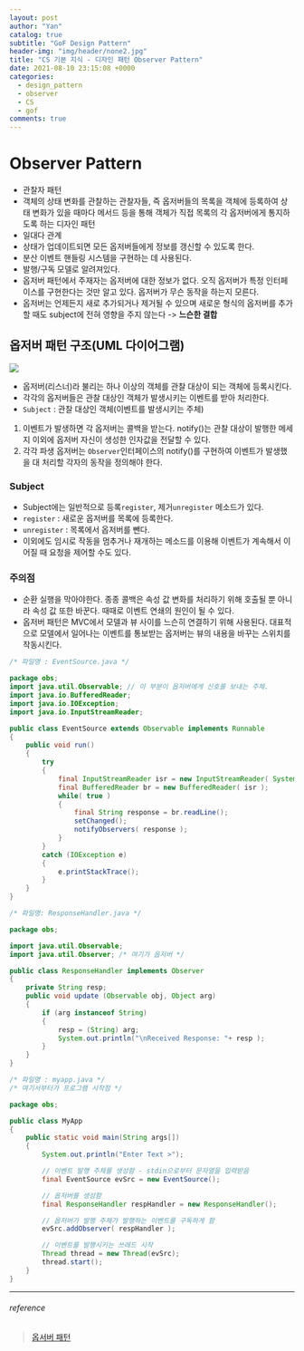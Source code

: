 ```yaml
---
layout: post
author: "Yan"
catalog: true
subtitle: "GoF Design Pattern"
header-img: "img/header/none2.jpg"
title: "CS 기본 지식 - 디자인 패턴 Observer Pattern"
date: 2021-08-10 23:15:08 +0000
categories:
  - design_pattern
  - observer
  - CS
  - gof
comments: true
---
```


# Observer Pattern

- 관찰자 패턴
- 객체의 상태 변화를 관찰하는 관찰자들, 즉 옵저버들의 목록을 객체에 등록하여 상태 변화가 있을 때마다 메서드 등을 통해 객체가 직접 목록의 각 옵저버에게 통지하도록 하는 디자인 패턴
- 일대다 관계
- 상태가 업데이트되면 모든 옵저버들에게 정보를 갱신할 수 있도록 한다.
- 분산 이벤트 핸들링 시스템을 구현하는 데 사용된다.
- 발행/구독 모델로 알려져있다.  
- 옵저버 패턴에서 주재자는 옵저버에 대한 정보가 없다. 오직 옵저버가 특정 인터페이스를 구현한다는 것만 알고 있다. 옵저버가 무슨 동작을 하는지 모른다.
- 옵저버는 언제든지 새로 추가되거나 제거될 수 있으며 새로운 형식의 옵저버를 추가할 때도 subject에 전혀 영향을 주지 않는다 -> **느슨한 결합**

## 옵저버 패턴 구조(UML 다이어그램)

![](https://upload.wikimedia.org/wikipedia/commons/thumb/8/8d/Observer.svg/854px-Observer.svg.png)

- 옵저버(리스너)라 불리는 하나 이상의 객체를 관찰 대상이 되는 객체에 등록시킨다.
- 각각의 옵저버들은 관찰 대상인 객체가 발생시키는 이벤트를 받아 처리한다.
- `Subject` : 관찰 대상인 객체(이벤트를 발생시키는 주체)

1. 이벤트가 발생하면 각 옵저버는 콜백을 받는다. notify()는 관찰 대상이 발행한 메세지 이외에 옵저버 자신이 생성한 인자값을 전달할 수 있다.
2. 각각 파생 옵저버는 `Observer`인터페이스의 notify()를 구현하여 이벤트가 발생했을 대 처리할 각자의 동작을 정의해야 한다.


### Subject

- Subject에는 일반적으로 등록`register`, 제거`unregister` 메소드가 있다.
- `register` :  새로운 옵저버를 목록에 등록한다.
- `unregister` : 목록에서 옵저버를 뺀다.
- 이외에도 임시로 작동을 멈추거나 재개하는 메소드를 이용해 이벤트가 계속해서 이어질 때 요청을 제어할 수도 있다.

### 주의점
- 순환 실행을 막아야한다. 종종 콜백은 속성 값 변화를 처리하기 위해 호출될 뿐 아니라 속성 값 또한 바꾼다. 때때로 이벤트 연쇄의 원인이 될 수 있다.
- 옵저버 패턴은 MVC에서 모델과 뷰 사이를 느슨히 연결하기 위해 사용된다. 대표적으로 모델에서 일어나는 이벤트를 통보받는 옵저버는 뷰의 내용을 바꾸는 스위치를 작동시킨다.

```java
/* 파일명 : EventSource.java */

package obs;
import java.util.Observable; // 이 부분이 옵저버에게 신호를 보내는 주체.
import java.io.BufferedReader;
import java.io.IOException;
import java.io.InputStreamReader;

public class EventSource extends Observable implements Runnable
{
    public void run()
    {
        try
        {
            final InputStreamReader isr = new InputStreamReader( System.in );
            final BufferedReader br = new BufferedReader( isr );
            while( true )
            {
                final String response = br.readLine();
                setChanged();
                notifyObservers( response );
            }
        }
        catch (IOException e)
        {
            e.printStackTrace();
        }
    }
}
```

```java
/* 파일명: ResponseHandler.java */

package obs;

import java.util.Observable;
import java.util.Observer; /* 여기가 옵저버 */

public class ResponseHandler implements Observer
{
    private String resp;
    public void update (Observable obj, Object arg)
    {
        if (arg instanceof String)
        {
            resp = (String) arg;
            System.out.println("\nReceived Response: "+ resp );
        }
    }
}
```

```java
/* 파일명 : myapp.java */
/* 여기서부터가 프로그램 시작점 */

package obs;

public class MyApp
{
    public static void main(String args[])
    {
        System.out.println("Enter Text >");

        // 이벤트 발행 주체를 생성함 - stdin으로부터 문자열을 입력받음
        final EventSource evSrc = new EventSource();

        // 옵저버를 생성함
        final ResponseHandler respHandler = new ResponseHandler();

        // 옵저버가 발행 주체가 발행하는 이벤트를 구독하게 함
        evSrc.addObserver( respHandler );

        // 이벤트를 발행시키는 쓰레드 시작
        Thread thread = new Thread(evSrc);
        thread.start();
    }
}
```

---
###### reference 
> [옵서버 패턴](https://ko.wikipedia.org/wiki/%EC%98%B5%EC%84%9C%EB%B2%84_%ED%8C%A8%ED%84%B4)
